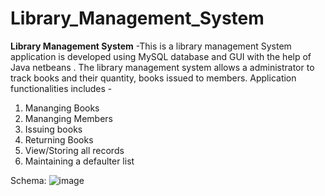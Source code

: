 # Library_Management_System
__Library Management System__ -This is a library management System application is developed using MySQL database and GUI with the help of Java netbeans .
The library management system allows a administrator to track books and their quantity, books issued to members.
Application functionalities includes -
1. Mananging Books
2. Mananging Members
3. Issuing books
4. Returning Books
5. View/Storing all records
6. Maintaining a defaulter list

Schema:
![image](https://user-images.githubusercontent.com/54627911/188697284-956a7247-4e5a-4a5a-928d-847822198a51.png)


